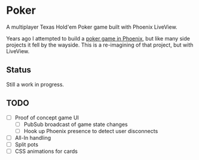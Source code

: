 # Poker

A multiplayer Texas Hold'em Poker game built with Phoenix LiveView.

Years ago I attempted to build a [poker game in Phoenix](https://github.com/begleynk/elixir-poker-server/),
but like many side projects it fell by the wayside. This is a re-imagining of that project, but
with LiveView.

## Status

Still a work in progress.

## TODO

* [ ] Proof of concept game UI
  * [ ] PubSub broadcast of game state changes
  * [ ] Hook up Phoenix presence to detect user disconnects
* [ ] All-In handling
* [ ] Split pots
* [ ] CSS animations for cards
